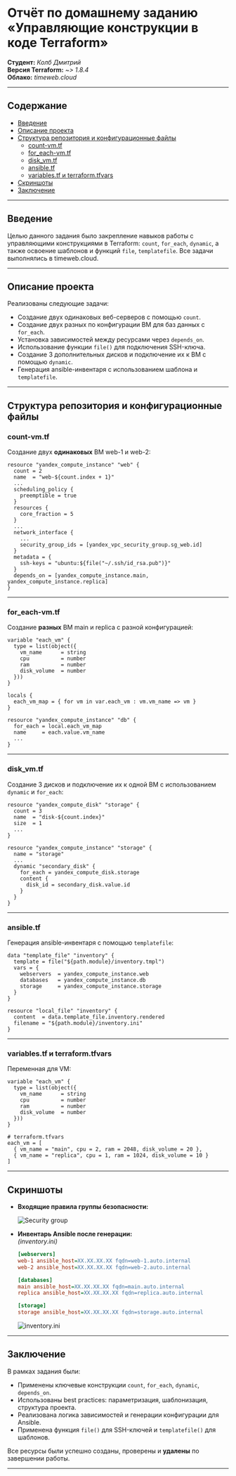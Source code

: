 # Отчёт по домашнему заданию «Управляющие конструкции в коде Terraform»

**Студент:** *Колб Дмитрий*  
**Версия Terraform:** *~> 1.8.4*  
**Облако:** *timeweb.cloud*

---

## Содержание

- [Введение](#введение)
- [Описание проекта](#описание-проекта)
- [Структура репозитория и конфигурационные файлы](#структура-репозитория-и-конфигурационные-файлы)
  - [count-vm.tf](#count-vmtf)
  - [for_each-vm.tf](#for_each-vmtf)
  - [disk_vm.tf](#disk_vmtf)
  - [ansible.tf](#ansibletf)
  - [variables.tf и terraform.tfvars](#variablestf-и-terraformtfvars)
- [Скриншоты](#скриншоты)
- [Заключение](#заключение)

---

## Введение

Целью данного задания было закрепление навыков работы с управляющими конструкциями в Terraform: `count`, `for_each`, `dynamic`, а также освоение шаблонов и функций `file`, `templatefile`. Все задачи выполнялись в timeweb.cloud.

---

## Описание проекта

Реализованы следующие задачи:

- Создание двух одинаковых веб-серверов с помощью `count`.
- Создание двух разных по конфигурации ВМ для баз данных с `for_each`.
- Установка зависимостей между ресурсами через `depends_on`.
- Использование функции `file()` для подключения SSH-ключа.
- Создание 3 дополнительных дисков и подключение их к ВМ с помощью `dynamic`.
- Генерация ansible-инвентаря с использованием шаблона и `templatefile`.

---

## Структура репозитория и конфигурационные файлы

### count-vm.tf

Создание двух **одинаковых** ВМ web-1 и web-2:

```hcl
resource "yandex_compute_instance" "web" {
  count = 2
  name  = "web-${count.index + 1}"
  ...
  scheduling_policy {
    preemptible = true
  }
  resources {
    core_fraction = 5
  }
  ...
  network_interface {
    ...
    security_group_ids = [yandex_vpc_security_group.sg_web.id]
  }
  metadata = {
    ssh-keys = "ubuntu:${file("~/.ssh/id_rsa.pub")}"
  }
  depends_on = [yandex_compute_instance.main, yandex_compute_instance.replica]
}
```

---

### for_each-vm.tf

Создание **разных** ВМ main и replica с разной конфигурацией:

```hcl
variable "each_vm" {
  type = list(object({
    vm_name      = string
    cpu          = number
    ram          = number
    disk_volume  = number
  }))
}

locals {
  each_vm_map = { for vm in var.each_vm : vm.vm_name => vm }
}

resource "yandex_compute_instance" "db" {
  for_each = local.each_vm_map
  name     = each.value.vm_name
  ...
}
```

---

### disk_vm.tf

Создание 3 дисков и подключение их к одной ВМ с использованием `dynamic` и `for_each`:

```hcl
resource "yandex_compute_disk" "storage" {
  count = 3
  name  = "disk-${count.index}"
  size  = 1
  ...
}

resource "yandex_compute_instance" "storage" {
  name = "storage"
  ...
  dynamic "secondary_disk" {
    for_each = yandex_compute_disk.storage
    content {
      disk_id = secondary_disk.value.id
    }
  }
}
```

---

### ansible.tf

Генерация ansible-инвентаря с помощью `templatefile`:

```hcl
data "template_file" "inventory" {
  template = file("${path.module}/inventory.tmpl")
  vars = {
    webservers  = yandex_compute_instance.web
    databases   = yandex_compute_instance.db
    storage     = yandex_compute_instance.storage
  }
}

resource "local_file" "inventory" {
  content  = data.template_file.inventory.rendered
  filename = "${path.module}/inventory.ini"
}
```

---

### variables.tf и terraform.tfvars

Переменная для VM:

```hcl
variable "each_vm" {
  type = list(object({
    vm_name      = string
    cpu          = number
    ram          = number
    disk_volume  = number
  }))
}

# terraform.tfvars
each_vm = [
  { vm_name = "main", cpu = 2, ram = 2048, disk_volume = 20 },
  { vm_name = "replica", cpu = 1, ram = 1024, disk_volume = 10 }
]
```

---

## Скриншоты

- **Входящие правила группы безопасности:**

  ![Security group](https://user-images.githubusercontent.com/123456789/sg-screenshot.jpg)

- **Инвентарь Ansible после генерации:**  
  *(inventory.ini)*
  ```ini
  [webservers]
  web-1 ansible_host=XX.XX.XX.XX fqdn=web-1.auto.internal
  web-2 ansible_host=XX.XX.XX.XX fqdn=web-2.auto.internal

  [databases]
  main ansible_host=XX.XX.XX.XX fqdn=main.auto.internal
  replica ansible_host=XX.XX.XX.XX fqdn=replica.auto.internal

  [storage]
  storage ansible_host=XX.XX.XX.XX fqdn=storage.auto.internal
  ```

  ![inventory.ini](https://user-images.githubusercontent.com/123456789/inventory-screenshot.jpg)

---

## Заключение

В рамках задания были:

- Применены ключевые конструкции `count`, `for_each`, `dynamic`, `depends_on`.
- Использованы best practices: параметризация, шаблонизация, структура проекта.
- Реализована логика зависимостей и генерации конфигурации для Ansible.
- Применена функция `file()` для SSH-ключей и `templatefile()` для шаблонов.

Все ресурсы были успешно созданы, проверены и **удалены** по завершении работы.

---
